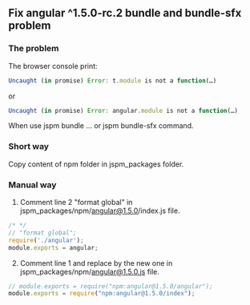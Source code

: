 ## Fix angular ^1.5.0-rc.2 bundle and bundle-sfx problem

### The problem

The browser console print:
```js
Uncaught (in promise) Error: t.module is not a function(…)
```
or
```js
Uncaught (in promise) Error: angular.module is not a function(…)
```
When use jspm bundle ... or jspm bundle-sfx command.
 
### Short way

Copy content of npm folder in jspm_packages folder.

### Manual way

1) Comment line 2 "format global" in jspm_packages/npm/angular@1.5.0/index.js file.

```js
/* */ 
// "format global";
require('./angular');
module.exports = angular;
```

2) Comment line 1 and replace by the new one in jspm_packages/npm/angular@1.5.0.js file.

```js
// module.exports = require("npm:angular@1.5.0/angular");
module.exports = require("npm:angular@1.5.0/index");
``` 